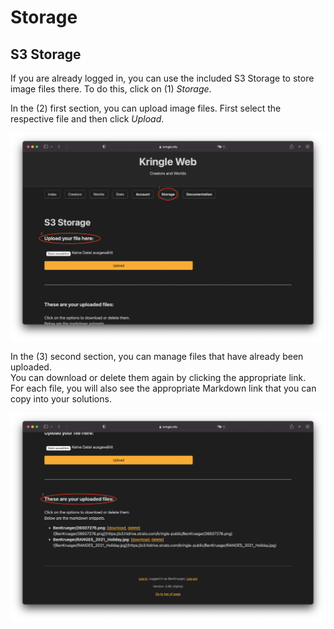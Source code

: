 # Storage

## S3 Storage

If you are already logged in, you can use the included S3 Storage to store image files there. To do this, click on (1) *Storage*.  

In the (2) first section, you can upload image files. First select the respective file and then click *Upload*.  

![Storage upload](./img/storage_upload.png)

In the (3) second section, you can manage files that have already been uploaded.  
You can download or delete them again by clicking the appropriate link.  
For each file, you will also see the appropriate Markdown link that you can copy into your solutions.  

![Storage edit](./img/storage_edit.png)

